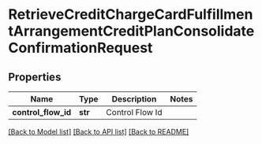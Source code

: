 # RetrieveCreditChargeCardFulfillmentArrangementCreditPlanConsolidateConfirmationRequest

## Properties
Name | Type | Description | Notes
------------ | ------------- | ------------- | -------------
**control_flow_id** | **str** | Control Flow Id | 

[[Back to Model list]](../README.md#documentation-for-models) [[Back to API list]](../README.md#documentation-for-api-endpoints) [[Back to README]](../README.md)

